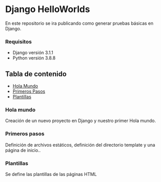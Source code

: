 # Django HelloWorlds
En este repositorio se ira publicando como generar pruebas básicas en Django.

### Requisitos 
- Django versión 3.1.1
- Python versión 3.8.8

## Tabla de contenido
- [Hola Mundo](#hola-mundo)
- [Primeros Pasos](#primeros-pasos )
- [Plantillas](#plantillas)

### Hola mundo 
Creación de un nuevo proyecto en Django y nuestro primer Hola mundo. 

### Primeros pasos
Definición de archivos estáticos, definición del directorio template y una página de inicio..

### Plantillas
Se define las plantillas de las páginas HTML
